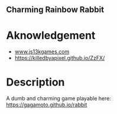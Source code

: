 ## Charming Rainbow Rabbit
# Aknowledgement
* www.js13kgames.com
* https://killedbyapixel.github.io/ZzFX/
# Description
A dumb and charming game playable here: https://gagamoto.github.io/rabbit